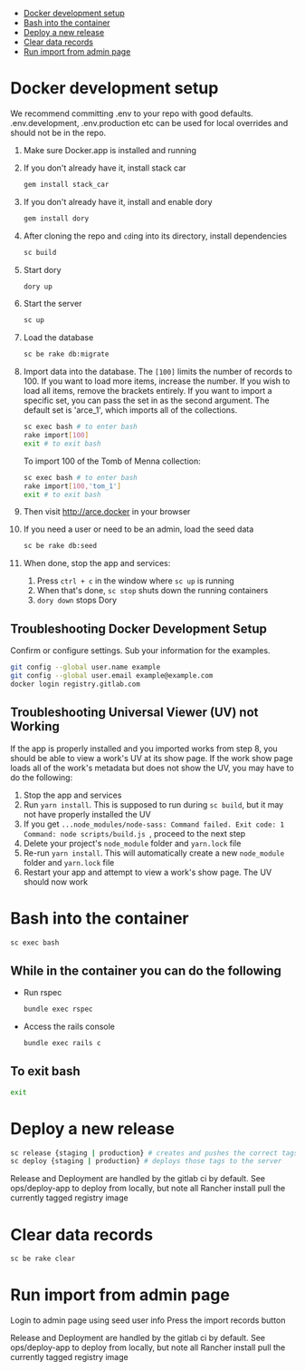 - [Docker development setup](#docker-development-setup)
- [Bash into the container](#bash-into-the-container)
- [Deploy a new release](#deploy-a-new-release)
- [Clear data records](#clear-data-records)
- [Run import from admin page](#run-import-from-admin-page)

# Docker development setup
We recommend committing .env to your repo with good defaults. .env.development, .env.production etc can be used for local overrides and should not be in the repo.

1) Make sure Docker.app is installed and running

2) If you don't already have it, install stack car
    ``` bash
    gem install stack_car
    ```

3) If you don't already have it, install and enable dory
    ``` bash
    gem install dory
    ```

4) After cloning the repo and `cd`ing into its directory, install dependencies
    ``` bash
    sc build
    ```

5) Start dory
    ``` bash
    dory up
    ```

6) Start the server
    ``` bash
    sc up
    ```

7) Load the database
    ``` bash
    sc be rake db:migrate
    ```

8) Import data into the database. The `[100]` limits the number of records to 100. If you want to load more items, increase the number. If you wish to load all items, remove the brackets entirely. If you want to import a specific set, you can pass the set in as the second argument. The default set is 'arce_1', which imports all of the collections.
    ``` bash
    sc exec bash # to enter bash
    rake import[100]
    exit # to exit bash
    ```

    To import 100 of the Tomb of Menna collection:
    ```bash
    sc exec bash # to enter bash
    rake import[100,'tom_1']
    exit # to exit bash
    ```

9) Then visit http://arce.docker in your browser

10) If you need a user or need to be an admin, load the seed data
    ``` bash
    sc be rake db:seed
    ```

11) When done, stop the app and services:
    1. Press `ctrl + c` in the window where `sc up` is running 
    2. When that's done, `sc stop` shuts down the running containers 
    3. `dory down` stops Dory

## Troubleshooting Docker Development Setup
Confirm or configure settings. Sub your information for the examples.
``` bash
git config --global user.name example
git config --global user.email example@example.com
docker login registry.gitlab.com
```

## Troubleshooting Universal Viewer (UV) not Working
If the app is properly installed and you imported works from step 8, you should be able to view a work's UV at its show page. If the work show page loads all of the work's metadata but does not show the UV, you may have to do the following:
1. Stop the app and services
2. Run `yarn install`. This is supposed to run during `sc build`, but it may not have properly installed the UV
3. If you get `...node_modules/node-sass: Command failed.
Exit code: 1
Command: node scripts/build.js
`, proceed to the next step
4. Delete your project's `node_module` folder  and `yarn.lock` file
5. Re-run `yarn install`. This will automatically create a new `node_module` folder  and `yarn.lock` file
6. Restart your app and attempt to view a work's show page. The UV should now work

# Bash into the container
``` bash
sc exec bash
```

## While in the container you can do the following
- Run rspec
    ``` bash
    bundle exec rspec
    ```
- Access the rails console
    ``` bash
    bundle exec rails c
    ```

## To exit bash
``` bash
exit
```

# Deploy a new release
``` bash
sc release {staging | production} # creates and pushes the correct tags
sc deploy {staging | production} # deploys those tags to the server
```

Release and Deployment are handled by the gitlab ci by default. See ops/deploy-app to deploy from locally, but note all Rancher install pull the currently tagged registry image

# Clear data records
``` bash
sc be rake clear
```

# Run import from admin page
Login to admin page using seed user info
Press the import records button

Release and Deployment are handled by the gitlab ci by default. See ops/deploy-app to deploy from locally, but note all Rancher install pull the currently tagged registry image